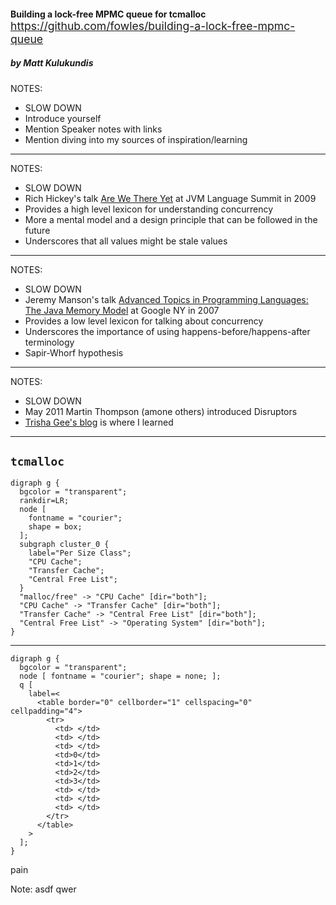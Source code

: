 <!-- .slide: data-background="./rusty-lock.jpg" -->

<div class="boxed">
  <h4 style="margin-bottom: 0;">Building a lock-free MPMC queue for tcmalloc</h4>
  <a style="font-size: 1.1rem;" href="https://github.com/fowles/building-a-lock-free-mpmc-queue"> https://github.com/fowles/building-a-lock-free-mpmc-queue </a>
  <h5>by Matt Kulukundis</h5>
</div>

NOTES:

- SLOW DOWN
- Introduce yourself
- Mention Speaker notes with links
- Mention diving into my sources of inspiration/learning


-----

<!-- .slide: data-background-color="black" -->
<!-- .slide: data-background="./epoch-time-model-rich-hickey.jpg" -->
<!-- .slide: data-background-size="contain" -->

NOTES:

- SLOW DOWN
- Rich Hickey's talk [Are We There Yet](https://www.infoq.com/presentations/Are-We-There-Yet-Rich-Hickey/) at JVM Language Summit in 2009
- Provides a high level lexicon for understanding concurrency
- More a mental model and a design principle that can be followed in the future
- Underscores that all values might be stale values


-----

<!-- .slide: data-background-color="black" -->
<!-- .slide: data-background="./java-memory-model-jeremy-manson.png" -->
<!-- .slide: data-background-size="contain" -->

NOTES:

- SLOW DOWN
- Jeremy Manson's talk [Advanced Topics in Programming Languages: The Java Memory Model](https://www.youtube.com/watch?v=1FX4zco0ziY) at Google NY in 2007
- Provides a low level lexicon for talking about concurrency
- Underscores the importance of using happens-before/happens-after terminology
- Sapir-Whorf hypothesis

-----

<!-- .slide: data-background="./disruptor-trisha-gee.png" -->
<!-- .slide: data-background-size="contain" -->

NOTES:

- SLOW DOWN
- May 2011 Martin Thompson (amone others) introduced Disruptors
- [Trisha Gee's blog](https://trishagee.github.io/post/disruptor_20__all_change_please/) is where I learned

-----

## `tcmalloc`

```language-plantuml
digraph g {
  bgcolor = "transparent";
  rankdir=LR;
  node [
    fontname = "courier";
    shape = box;
  ];
  subgraph cluster_0 {
    label="Per Size Class";
    "CPU Cache";
    "Transfer Cache";
    "Central Free List";
  }
  "malloc/free" -> "CPU Cache" [dir="both"];
  "CPU Cache" -> "Transfer Cache" [dir="both"];
  "Transfer Cache" -> "Central Free List" [dir="both"];
  "Central Free List" -> "Operating System" [dir="both"];
}
```

-----

```language-plantuml
digraph g {
  bgcolor = "transparent";
  node [ fontname = "courier"; shape = none; ];
  q [
    label=<
      <table border="0" cellborder="1" cellspacing="0" cellpadding="4">
        <tr>
          <td> </td>
          <td> </td>
          <td> </td>
          <td>0</td>
          <td>1</td>
          <td>2</td>
          <td>3</td>
          <td> </td>
          <td> </td>
          <td> </td>
        </tr>
      </table>
    >
  ];
}
```

pain<!-- .element: class="absolute bottom-0 left-0" -->

Note:
asdf qwer
